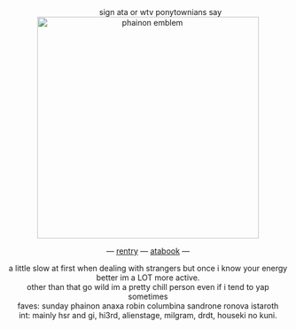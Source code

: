   </div>
<div align=center> ⠀⠀⠀⠀
  sign ata or wtv ponytownians say <br>
<img width="400" src="https://files.catbox.moe/vyvald.png" alt="phainon emblem">

  
 — [rentry](https://rentry.co/haloviangel) — [atabook](https://sundays.atabook.org) —

a little slow at first when dealing with strangers but once i know your energy better im a LOT more active. <br>
other than that go wild im a pretty chill person even if i tend to yap sometimes <br>
faves: sunday phainon anaxa robin columbina sandrone ronova istaroth <br>
int: mainly hsr and gi, hi3rd, alienstage, milgram, drdt, houseki no kuni. <br>

</div>
